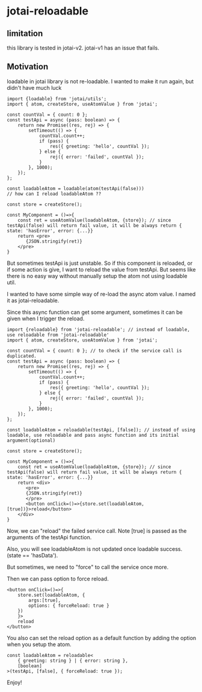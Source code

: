 # jotai-reloadable

## limitation

this library is tested in jotai-v2. jotai-v1 has an issue that fails.

## Motivation

loadable in jotai library is not re-loadable. I wanted to make it run again, but didn't have much luck

```
import {loadable} from 'jotai/utils';
import { atom, createStore, useAtomValue } from 'jotai';

const countVal = { count: 0 };
const testApi = async (pass: boolean) => {
    return new Promise((res, rej) => {
        setTimeout(() => {
            countVal.count++;
            if (pass) {
                res({ greeting: 'hello', countVal });
            } else {
                rej({ error: 'failed', countVal });
            }
        }, 1000);
    });
};

const loadableAtom = loadable(atom(testApi(false)))
// how can I reload loadableAtom ??

const store = createStore();

const MyComponent = ()=>{
    const ret = useAtomValue(loadableAtom, {store}); // since testApi(false) will return fail value, it will be always return { state: 'hasError', error: {...}}
    return <pre>
       {JSON.stringify(ret)}
    </pre>
}

```

But sometimes testApi is just unstable. So if this component is reloaded, or if some action is give, I want to reload the value from testApi.
But seems like there is no easy way without manually setup the atom not using loadable util.

I wanted to have some simple way of re-load the async atom value. I named it as jotai-reloadable.

Since this async function can get some argument, sometimes it can be given when I trigger the reload.

```
import {reloadable} from 'jotai-reloadable'; // instead of loadable, use reloadable from 'jotai-reloadable'
import { atom, createStore, useAtomValue } from 'jotai';

const countVal = { count: 0 }; // to check if the service call is duplicated.
const testApi = async (pass: boolean) => {
    return new Promise((res, rej) => {
        setTimeout(() => {
            countVal.count++;
            if (pass) {
                res({ greeting: 'hello', countVal });
            } else {
                rej({ error: 'failed', countVal });
            }
        }, 1000);
    });
};

const loadableAtom = reloadable(testApi, [false]); // instead of using loadable, use reloadable and pass async function and its initial argument(optional)

const store = createStore();

const MyComponent = ()=>{
    const ret = useAtomValue(loadableAtom, {store}); // since testApi(false) will return fail value, it will be always return { state: 'hasError', error: {...}}
    return <div>
       <pre>
       {JSON.stringify(ret)}
       </pre>
       <button onClick=()=>{store.set(loadableAtom, [true])}>reload</button>
    </div>
}
```

Now, we can "reload" the failed service call. Note [true] is passed as the arguments of the testApi function.

Also, you will see loadableAtom is not updated once loadable success. (state == 'hasData').

But sometimes, we need to "force" to call the service once more.

Then we can pass option to force reload.

```
<button onClick=()=>{
    store.set(loadableAtom, {
        args:[true],
        options: { forceReload: true }
    })
    }>
    reload
</button>
```

You also can set the reload option as a default function by adding the option when you setup the atom.

```
const loadableAtom = reloadable<
    { greeting: string } | { error: string },
    [boolean]
>(testApi, [false], { forceReload: true });
```

Enjoy!
